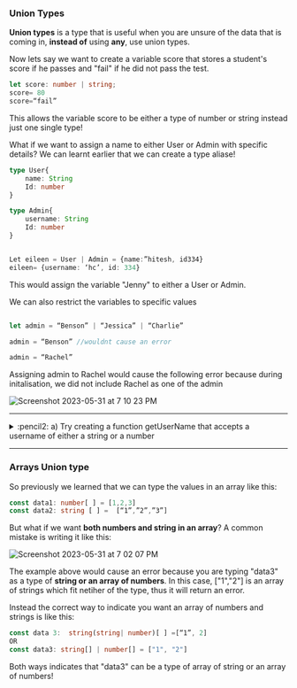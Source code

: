 
### Union Types
**Union types** is a type that is useful when you are unsure of the data that is coming in, **instead of** using **any**, use union types.

Now lets say we want to create a variable score that stores a student's score if he passes and "fail" if he did not pass the test.

```typescript
let score: number | string;
score= 80
score=“fail”
```
This allows the variable score to be either a type of number or string instead just one single type!

What if we want to assign a name to either User or Admin with specific details? We can learnt earlier that we can create a type aliase! 
```typescript
type User{
	name: String
	Id: number
}

type Admin{
	username: String
	Id: number
}


Let eileen = User | Admin = {name:”hitesh, id334}
eileen= {username: ‘hc’, id: 334}
```
This would assign the variable "Jenny" to either a User or Admin.

We can also restrict the variables to specific values 

```typescript

let admin = “Benson” | “Jessica” | “Charlie”

admin = “Benson” //wouldnt cause an error

admin = “Rachel”
```
Assigning admin to Rachel would cause the following error because during initalisation, we did not include Rachel as one of the admin

![Screenshot 2023-05-31 at 7 10 23 PM](https://github.com/Eileenpngg/TypeScript-Bonus-Class/assets/77367030/12729fbb-af32-4618-9909-f4c2c482f8c2)

---

<details>
<summary> :pencil2: a) Try creating a function getUserName that accepts a username of either a string or a number</summary>
<br>
```typescript
function getUserName(username: number | string){
	return username
}

getUserName(3)
getUserName("Jackson") 
```
This way, either a value of type number and string can be passed in as a parameter into the function as oppose to a single type of value previously
</details>

---
---

<details>
<summary> :pencil2: a) In the getUserName function try to apply a string method to it, do you think its possible --- </summary>
<br>
No, you will get an error because there is a potential the value might be a number.
```typescript
function getUserName(username: number | string){
	const newUserName= username.toLowerCase() 
	return newUserName
}
getUserName(3)
getUserName("Jackson")
```
	
To get around it you can include an if else statement 
	
```typescript
function getUserName(username: number | string){
	if(typeof userName === "string"){
	const newUserName= username.toLowerCase() 
	return newUserName
	} else{
	return userName
	}
}
getUserName(3)
getUserName("Jackson")
```	
</details>

---

### Arrays Union type 

So previously we learned that we can type the values in an array like this: 
```typescript
const data1: number[ ] = [1,2,3]
const data2: string [ ] =  [“1”,”2”,”3”]
```

But what if we want **both numbers and string in an array**? A common mistake is writing it like this:

![Screenshot 2023-05-31 at 7 02 07 PM](https://github.com/Eileenpngg/TypeScript-Bonus-Class/assets/77367030/23b6014e-4420-4106-8f46-8df35d600c23)

The example above would cause an error because you are typing "data3" as a type of **string or an array of numbers**. In this case, ["1","2"] is an array of strings which fit netiher of the type, thus it will return an error.

Instead the correct way to indicate you want an array of numbers and strings is like this: 

```typescript
const data 3:  string(string| number)[ ] =[“1”, 2]
OR 
const data3: string[] | number[] = ["1", "2"] 
```
Both ways indicates that "data3" can be a type of array of string or an array of numbers!
